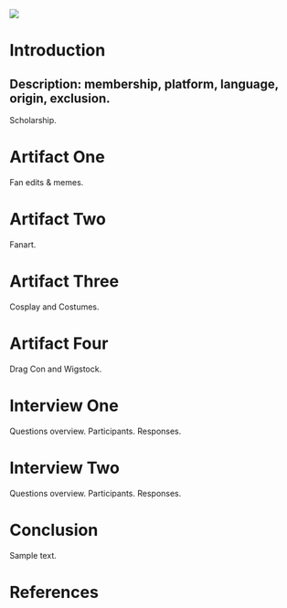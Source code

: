 <a href="https://www.juncture-digital.org"><img src="https://juncture-digital.github.io/juncture/static/images/ve-button.png"></a>

<param ve-config
       title="Queer Spaces and Drag Communities"
       author="Allison Caban"
banner="https://upload.wikimedia.org/wikipedia/commons/5/57/Green_Blue_Bold_Playful_Fashion_Product_Announcement_Landscape_Banner_%281%29.jpg"
	layout="vertical">

# Introduction
## Description: membership, platform, language, origin, exclusion.
<param ve-iframe
	label="A Fan's First Experience Attending Drag Con 2019"
	description="Tiffy Goes to Drag Con 2019 by Tiffy Quake"
	license="Public Domain"
	url="https://i.pinimg.com/control2/736x/95/68/02/95680260db6673b75609a3554ae8eb4d.jpg">
Scholarship.
<param ve-iframe
src="https://www.jstor.org/stable/j.ctvndv9md.14">

# Artifact One
Fan edits & memes.
<param ve-image
	description="A 'faithful photographic reproduction' of a Scene on the Middle Passage"
	label="Scene from the Middle Passage from *Navio negreiro* by Johann Moritz Rugendas"
	license="Public Domain"
	url="https://i.pinimg.com/control2/736x/8f/74/b0/8f74b0cab8479bf0293e2f0df92cbdb4.jpg">
 
# Artifact Two
Fanart.
<param ve-image
	description="A 'faithful photographic reproduction' of a Scene on the Middle Passage"
	label="Scene from the Middle Passage from *Navio negreiro* by Johann Moritz Rugendas"
	license="Public Domain"
	region="-245,1,1227,447"
	url="https://i.pinimg.com/control2/736x/0f/93/67/0f9367e5c04652db765a5b2b0c52c8df.jpg">
       
# Artifact Three
Cosplay and Costumes.
<param ve-image
	description="A 'faithful photographic reproduction' of a Scene on the Middle Passage"
	label="Scene from the Middle Passage from *Navio negreiro* by Johann Moritz Rugendas"
	license="Public Domain"
	url="https://i.pinimg.com/736x/8a/37/69/8a37692c2be5452eb4d302474e2974a7.jpg">

# Artifact Four
Drag Con and Wigstock. 
<param ve-image
	description="A 'faithful photographic reproduction' of a Scene on the Middle Passage"
	label="Scene from the Middle Passage from *Navio negreiro* by Johann Moritz Rugendas"
	license="Public Domain"
	url="https://i.pinimg.com/736x/2c/39/e9/2c39e9e1bab5d47ff35be47ed45e49ba.jpg">

# Interview One
Questions overview.
Participants.
Responses.

# Interview Two
Questions overview.
Participants.
Responses.

# Conclusion
Sample text. 

# References
